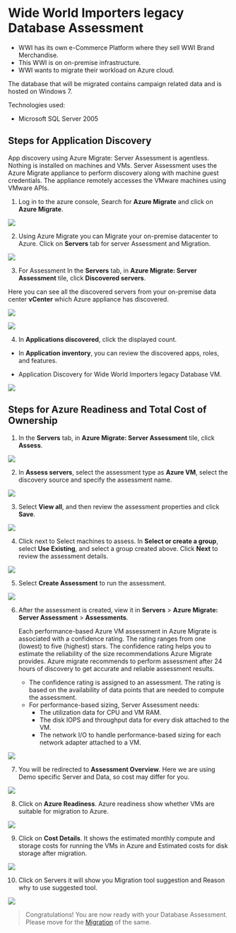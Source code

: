 # Wide World Importers legacy Database Assessment
* WWI has its own e-Commerce Platform where they sell WWI Brand Merchandise.
* This WWI is on on-premise infrastructure.
* WWI wants to migrate their workload on Azure cloud.

The database that will be migrated contains campaign related data and is hosted on Windows 7.

Technologies used:
 - Microsoft SQL Server 2005

## Steps for Application Discovery

App discovery using Azure Migrate: Server Assessment is agentless. Nothing is installed on machines and VMs. Server Assessment uses the Azure Migrate appliance to perform discovery along with machine guest credentials. The appliance remotely accesses the VMware machines using VMware APIs.

1. Log in to the azure console, Search for **Azure Migrate** and click on **Azure Migrate**.

<p><kbd>
  <img src="../images/WWI-eCommerce/wwi-server-assessment-1.png">
</kbd></p>

2. Using Azure Migrate you can Migrate your on-premise datacenter to Azure. Click on **Servers** tab for server Assessment and Migration.

<p><kbd>
  <img src="../images/WWI-eCommerce/wwi-server-assessment-2.png">
</kbd></p>

3. For Assessment In the **Servers** tab, in **Azure Migrate: Server Assessment** tile, click **Discovered servers**.

Here you can see all the discovered servers from your on-premise data center **vCenter** which Azure appliance has discovered.

<p><kbd>
  <img src="../images/WWI-eCommerce/server-assessment-1.PNG">
</kbd></p>

<p><kbd>
  <img src="../images/WWI-eCommerce/server-assessment-2.PNG">
</kbd></p>

4. In **Applications discovered**, click the displayed count.
* In **Application inventory**, you can review the discovered apps, roles, and features.

* Application Discovery for Wide World Importers legacy Database VM.

<p><kbd>
  <img src="../images/WWI-eCommerce/application-discovery-legacy-db.PNG">
</kbd></p>

## Steps for Azure Readiness and Total Cost of Ownership

1. In the **Servers** tab, in **Azure Migrate: Server Assessment** tile, click **Assess**.

<p><kbd>
  <img src="../images/WWI-eCommerce/wwi-server-assessment-3.png">
</kbd></p>

2. In **Assess servers**, select the assessment type as **Azure VM**, select the discovery source and specify the assessment name.

<p><kbd>
  <img src="../images/WWI-eCommerce/wwi-server-assessment-5.png">
</kbd></p>

3. Select **View all**, and then review the assessment properties and click **Save**.

<p><kbd>
  <img src="../images/WWI-eCommerce/server-assessment-3.PNG">
</kbd></p>

4. Click next to Select machines to assess. In **Select or create a group**, select **Use Existing**, and select a group created above. Click **Next** to review the assessment details.

<p><kbd>
  <img src="../images/WWI-eCommerce/server-assessment-4.PNG">
</kbd></p>

5. Select **Create Assessment** to run the assessment.

<p><kbd>
  <img src="../images/WWI-eCommerce/server-assessment-5.PNG">
</kbd></p>

6. After the assessment is created, view it in **Servers** > **Azure Migrate: Server Assessment** > **Assessments**.  

    Each performance-based Azure VM assessment in Azure Migrate is associated with a confidence rating. The rating ranges from one (lowest) to five (highest) stars. The confidence rating helps you to estimate the reliability of the size recommendations Azure Migrate provides. Azure migrate recommends to perform assessment after 24 hours of discovery to get accurate and reliable assessment results.

    - The confidence rating is assigned to an assessment. The rating is based on the availability of data points that are needed to compute the assessment.
    - For performance-based sizing, Server Assessment needs:
      * The utilization data for CPU and VM RAM.
      * The disk IOPS and throughput data for every disk attached to the VM.
      * The network I/O to handle performance-based sizing for each network adapter attached to a VM.  

<p><kbd>
  <img src="../images/WWI-eCommerce/wwi-server-assessment-6.png">
</kbd></p>

7. You will be redirected to **Assessment Overview**. Here we are using Demo specific Server and Data, so cost may differ for you.

<p><kbd>
  <img src="../images/WWI-eCommerce/wwi-server-assessment-7.png">
</kbd></p>

8. Click on **Azure Readiness**.
Azure readiness show whether VMs are suitable for migration to Azure.

<p><kbd>
  <img src="../images/WWI-eCommerce/wwi-server-assessment-8.png">
</kbd></p>

9. Click on **Cost Details**.
It shows the estimated monthly compute and storage costs for running the VMs in Azure and Estimated costs for disk storage after migration.

<p><kbd>
  <img src="../images/WWI-eCommerce/wwi-server-assessment-9.png">
</kbd></p>

10. Click on Servers it will show you Migration tool suggestion and Reason why to use suggested tool.

<p><kbd>
  <img src="../images/WWI-eCommerce/wwi-server-assessment-10-legacy-db.png">
</kbd></p>

> Congratulations! You are now ready with your Database Assessment. Please move for the [Migration](../migrate/wwi-ecomm-db-legacy.md) of the same.
